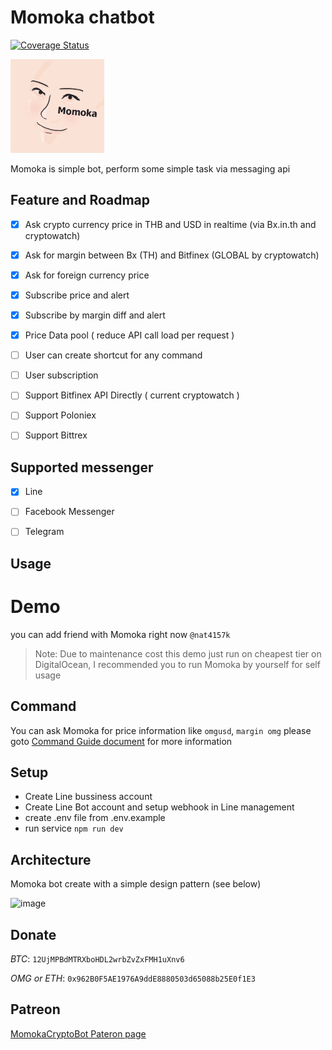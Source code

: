 
# Momoka chatbot


[![Coverage Status](https://coveralls.io/repos/github/zapkub/momoka-crypto-bot/badge.svg?branch=master)](https://coveralls.io/github/zapkub/momoka-crypto-bot?branch=master)

<img src="./docs/momoka.png" width="150">

Momoka is simple bot, perform some simple task via messaging api

## Feature and Roadmap
- [x] Ask crypto currency price in THB and USD in realtime (via Bx.in.th and cryptowatch)
- [x] Ask for margin between Bx (TH) and Bitfinex (GLOBAL by cryptowatch)
- [x] Ask for foreign currency price
- [x] Subscribe price and alert
- [x] Subscribe by margin diff and alert
- [x] Price Data pool ( reduce API call load per request )
- [ ] User can create shortcut for any command
- [ ] User subscription
- [ ] Support Bitfinex API Directly ( current cryptowatch )
- [ ] Support Poloniex
- [ ] Support Bittrex


## Supported messenger
- [x] Line
- [ ] Facebook Messenger 
- [ ] Telegram


## Usage

# Demo
you can add friend with Momoka right now `@nat4157k`
> Note: Due to maintenance cost this demo just run on cheapest tier on DigitalOcean, I recommended you to run Momoka by yourself for self usage

## Command
You can ask Momoka for price information like `omgusd`, `margin omg` please goto [Command Guide document](./docs/guide.md) for more information

## Setup
- Create Line bussiness account
- Create Line Bot account and setup webhook in Line management
- create .env file from .env.example
- run service `npm run dev`


## Architecture
Momoka bot create with a simple design pattern (see below)

![image](./docs/diagram.png) 


## Donate
*BTC*: `12UjMPBdMTRXboHDL2wrbZvZxFMH1uXnv6`

*OMG or ETH*: `0x962B0F5AE1976A9ddE8880503d65088b25E0f1E3`

## Patreon
[MomokaCryptoBot Pateron page](https://www.patreon.com/momokacrypto)
